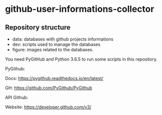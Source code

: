 # github-user-informations-collector

## Repository structure
- data: databases with github projects informations
- dev: scripts used to manage the databases
- figure: images related to the databases.

You need PyGitHub and Python 3.6.5 to run some scripts in this repository.


PyGithub:

Docs: https://pygithub.readthedocs.io/en/latest/

GH: https://github.com/PyGithub/PyGithub


API Github:

Website: https://developer.github.com/v3/
